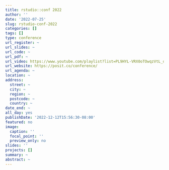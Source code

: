 ```yaml
---
title: rstudio::conf 2022
author: ''
date: '2022-07-25'
slug: rstudio-conf-2022
categories: []
tags: []
type: conference
url_register: ~
url_slides: ~
url_code: ~
url_pdf: ~
url_video: https://www.youtube.com/playlist?list=PL9HYL-VRX0oTOwqzVtL_q5T8MNrzn0mdH
url_website: https://posit.co/conference/
url_agenda: ~
location: ~
address:
  street: ~
  city: ~
  region: ~
  postcode: ~
  country: ~
date_end: ~
all_day: yes
publishDate: '2022-12-12T15:56:30-08:00'
featured: no
image:
  caption: ''
  focal_point: ''
  preview_only: no
slides: ''
projects: []
summary: ~
abstract: ~
---
```


<!--more-->
